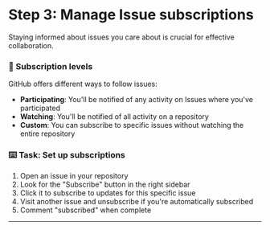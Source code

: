 # Step 3: Manage Issue subscriptions

Staying informed about issues you care about is crucial for effective collaboration.

### 👀 Subscription levels

GitHub offers different ways to follow issues:

- **Participating**: You'll be notified of any activity on Issues where you've participated
- **Watching**: You'll be notified of all activity on a repository
- **Custom**: You can subscribe to specific issues without watching the entire repository

### :keyboard: Task: Set up subscriptions

1. Open an issue in your repository
2. Look for the "Subscribe" button in the right sidebar
3. Click it to subscribe to updates for this specific issue
4. Visit another issue and unsubscribe if you're automatically subscribed
5. Comment "subscribed" when complete

---

